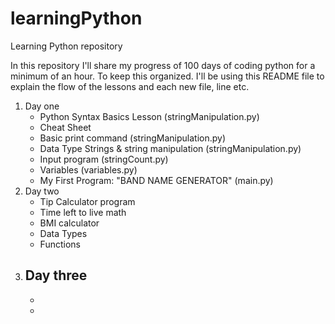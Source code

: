 # learningPython

Learning Python repository

In this repository I'll share my progress of 100 days of coding python for a minimum of an hour. To keep this organized. I'll be using this README file to explain the flow of the lessons and each new file, line etc.

1.  Day one
    - Python Syntax Basics Lesson (stringManipulation.py)
    - Cheat Sheet
    - Basic print command (stringManipulation.py)
    - Data Type Strings & string manipulation (stringManipulation.py)
    - Input program (stringCount.py)
    - Variables (variables.py)
    - My First Program: "BAND NAME GENERATOR" (main.py)
2.  Day two
    - Tip Calculator program
    - Time left to live math
    - BMI calculator
    - Data Types
    - Functions
3.  Day three
    -
    -
    -
    


